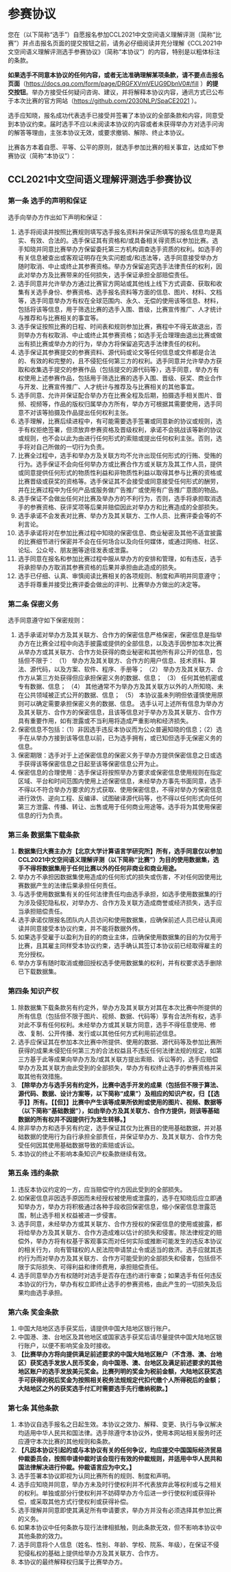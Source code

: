 # 参赛协议

您在（以下简称“选手”）自愿报名参加CCL2021中文空间语义理解评测（简称“比赛”）并点击报名页面的提交按钮之前，请务必仔细阅读并充分理解《CCL2021中文空间语义理解评测选手参赛协议》（简称“本协议”）的内容，特别是以粗体标注的条款。

**如果选手不同意本协议的任何内容，或者无法准确理解某项条款，请不要点击报名页面**（https://docs.qq.com/form/page/DRGFXVmVEUG9DbnV0#/fill ）**的提交按钮**。举办方接受任何疑问咨询、建议，并将解释本协议内容，通讯方式已公布于本次比赛的官方网站（https://github.com/2030NLP/SpaCE2021 ）。

选手应知晓，报名成功代表选手已接受并签署了本协议的全部条款和内容，同意受到本协议约束。届时选手不应以未阅读本协议的内容或者未获得举办方对选手问询的解答等理由，主张本协议无效，或要求撤销、解除、终止本协议。

比赛各方本着自愿、平等、公平的原则，就选手参加比赛的相关事宜，达成如下参赛协议（简称“本协议”）：

## CCL2021中文空间语义理解评测选手参赛协议



### 第一条 选手的声明和保证

选手向举办方作出如下声明和保证：

1. 选手将阅读并按照比赛规则填写选手报名资料并保证所填写的报名信息均是真实、有效、合法的。选手保证其有资格和/或具备相关得资质以参加比赛。选手知晓并同意比赛举办方保留委托第三方机构调查选手资质的权利。如选手的有关信息被查出或客观证明存在失实问题或/和违法等，选手同意接受举办方随时取消、中止或终止其参赛资格。举办方保留追究选手法律责任的权利，因此对举办方及比赛带来的任何损失，选手保证承担全部赔偿责任。
2. 选手同意并允许举办方通过比赛官方网站或其他线上线下方式调查、获取和收集有关选手身份、参赛资格、选手报名资料等方面的信息、图片、材料、文档等，选手同意举办方有权在全球范围内、永久、无偿的使用该等信息、材料，包括将该等信息，用于筛选比赛的选手入围、晋级，比赛宣传推广、人才统计与推荐和与比赛相关的事宜等。
3. 选手保证按照比赛的日程、时间表和规则参加比赛，赛程中不得无故退出，否则举办方有权取消、中止或终止其参赛资格；如选手无合理理由退出比赛或做出有损比赛或举办方的行为，举办方将保留追究选手法律责任的权利。
4. 选手保证其参赛提交的参赛资料、源代码或论文等任何信息或文件都是合法的、有效的和完整的，且不侵犯任何第三方的权利。选手同意并允许举办方获取和收集选手提交的参赛作品（包括提交的源代码等），选手同意，举办方有权使用上述参赛作品，包括用于筛选比赛的选手入围、晋级、获奖、商业合作与开发、比赛宣传推广、人才统计与推荐及与比赛相关的其他事宜。
5. 选手同意、允许并保证配合举办方在比赛全程及后期，拍摄选手相关图片、音频、视频等，作品的版权归属举办方所有，举办方可根据其需要使用，选手同意不对该等拍摄及作品提出任何权利主张。
6. 选手理解，比赛后续进程中，有可能需要选手签署或同意新的协议或规则，选手有权拒绝签署，但须放弃参赛资格及晋级权利，承诺不会挑战该等新的协议或规则，也不会以此为由进行任何形式的索赔或提出任何权利主张。否则，选手将对自己所做的一切行为负责。
7. 比赛全过程中，选手和举办方及关联方均不允许出现任何形式的行贿、受贿的行为。选手保证不会向任何举办方或比赛合作方或关联方及其工作人员，提供或同意提供任何形式的物质性利益和非物质性利益以取得其参与比赛的资格或比赛晋级或获奖的资格等。选手保证其不会接受或同意接受任何形式的酬劳，并在比赛过程中为任何产品或服务做广告推广或使用有广告推广意图的物品。
8. 选手保证不会做出任何对比赛及举办方的不利行为，否则，选手将承担取消选手的参赛资格、获评奖项等后果并赔偿因此对举办方和比赛造成的全部损失。
9. 选手承诺不会发表对比赛、举办方及其关联方、工作人员、比赛评委会等的不利言论。
10. 选手承诺将对在参加比赛过程中知晓的保密信息、商业秘密及其他不适宜披露的比赛细节进行保密并不会在任何场合以及向任何媒体，或通过网络、社区、论坛、公众号、朋友圈等途径发表或泄露。
11. 选手同意在报名和参加比赛过程中服从举办方的安排和管理，如有违反，选手将承担举办方取消其参赛资格的后果并承担由此造成的损失。
12. 选手已仔细、认真、审慎阅读比赛相关的各项规则、制度和声明并同意遵守；选手将尊重并接受比赛评委会做出的评判、比赛举办方做出的决定等。



### 第二条 保密义务

选手同意遵守如下保密规则：

1. 选手承诺对举办方及其关联方、合作方的保密信息严格保密，保密信息是指举办方在比赛全过程中向选手披露或提供的全部信息，以及选手因参加本次比赛从举办方或其关联方、合作方处获得的商业秘密和其他所有非公开的信息，包括但不限于：
（1） 举办方及其关联方、合作方的用户信息、技术资料、算法、源代码，以及方案、软件、程序、手册等；
（2） 举办方及其关联方、合作方从第三方处获得但应承担保密义务的数据、信息；
（3） 任何其他机密或专有数据、信息；
（4） 其他通常不为举办方及其关联方以外的人所知晓、未在公共领域被正式公开的数据、信息；
（5） 本协议虽未列明但依谨慎使用原则可以确定需要承担保密义务的数据、信息。
选手认可上述所有信息为举办方及其关联方、合作方的保密信息，且该等信息对于举办方及其关联方、合作方具有重要作用，如有泄露或不当利用将造成严重影响和经济损失。
2. 保密信息不包括：（1）非因选手违反本协议而为公众普遍知晓的信息；（2）选手在从举办方接到该等信息以前，已为选手拥有，或已知但选手无保密义务的信息。
3. 保密期限：选手对于上述保密信息的保密义务于举办方提供保密信息之日或选手获得该等保密信息之日起至该等保密信息公开为止。
4. 保密信息的合理使用：选手保证将按照举办方要求或保密信息使用规则在指定区域、平台和时间范围内使用上述保密信息，未经举办方事先书面同意，选手不得以不符合举办方要求的方式获取、使用保密信息，不得对举办方保密信息进行效仿、逆向工程、反编译、试图破译源代码等，也不得以任何形式向任何第三方泄露、传播、转让、出售或用于任何商业用途等。选手将为其使用保密信息的行为负责。



### 第三条 数据集下载条款

1. **数据集归大赛主办方【北京大学计算语言学研究所】所有，选手同意仅以参加CCL2021中文空间语义理解评测（以下简称“比赛”）为目的使用数据集，选手不得将数据集用于任何比赛以外的任何非商业和商业用途。**
2. 举办方不承担因数据集使用造成的任何形式的损失或伤害，不对任何因使用比赛数据产生的法律后果承担任何责任。
3. 与选手使用数据集有关的任何法律责任均由选手承担，如选手使用数据集的行为涉及侵犯隐私权，对举办方、合作方及关联方造成商誉或经济损失，选手应当承担赔偿责任。
4. 选手承诺仅限报名团队内人员访问和使用数据集，应确保前述人员已经认真阅读并同意接受本协议约束，并不能将数据外传。
5. 如果选手受雇于以盈利为目的的商业主体，应确保使用数据集的目的为仅用于比赛，且其雇主同样受本协议约束，选手确认其签订本协议前已经取得雇主的充分授权。
6. 举办方享有随时取消或撤回授权选手使用数据集的权利，并有权要求选手删除已下载数据集。



### 第四条 知识产权

1. 除数据集下载条款另有约定外，举办方及其关联方对其在本次比赛中所提供的所有信息（包括但不限于图片、视频、数据、代码等）享有合法所有权，选手对此不享有任何权利。未经举办方或其关联方同意，选手不得任意使用、修改、复制、公开传播、发行或以其他任何方式利用前述信息。
2. 选手应保证其在参加本次比赛中所提供、使用的数据、源代码等及参加比赛所获得的成果未侵犯任何第三方的合法权益且不违反任何法律法规的规定，如第三方基于此等成果向举办方及/或其关联方提出索赔、诉讼等的，选手应赔偿举办方及其关联方由此受到的全部损失，举办方有权终止选手的参赛资格并采取其他有效措施。
3. **【除举办方与选手另有约定外，比赛中选手开发的成果（包括但不限于算法、源代码、数据、设计方案等，以下简称“成果”）及相应的知识产权，归【【选手】】所有。【【但】】比赛中产生该等成果所依附或使用的图片、视频、数据等（以下简称“基础数据”），如由举办方及其关联方、合作方提供，则该等基础数据的所有权并不因提供行为发生转移。】**
4. 除非举办方和选手另有约定，选手保证其仅为比赛目的使用基础数据，并对基础数据的使用行为自行承担全部责任，并保证举办方、及其关联方、合作方免受任何因其使用基础数据导致的索赔或诉讼。
5. 本协议的终止不影响本条知识产权条款继续有效。



### 第五条 违约条款

1. 违反本协议约定的一方，应当赔偿守约方因此受到的全部损失。
2. 如保密信息非因选手原因而未经授权被使用或泄露的，选手在知晓后应立即通知举办方，举办方将积极通过各种手段收回保密信息，缩小保密信息泄露范围，制止选手相关权益被进一步侵害。
3. 选手同意，未经举办方或其关联方、合作方授权的保密信息的使用或披露，都将给举办方及其关联方、合作方造成难以估计的损失和侵害。除法律规定的赔偿外，举办方将有权基于客观事实而对任何实际或推断可能发生的违反本协议的相关行为，向有管辖权的人民法院申请禁止令或适当的救济。选手应就其违约行为而对举办方及其关联方、合作方可能受到的全部损失和侵害，包括但不限于实际损失、可得利益和律师费用，承担赔偿责任。
4. 选手同意举办方有权随时对选手是否存在违约进行审查；如果选手有任何违反本协议的行为，举办有权立即终止选手的参赛资格，由此产生的一切损失及后果均由选手承担。



### 第六条 奖金条款

1. 中国大陆地区选手获奖后，请提供中国大陆地区银行账户。
2. 中国港、澳、台地区及其他地区或国家选手获奖后请尽量提供中国大陆地区银行账户，以便不影响奖金及时接收。
3. **【比赛举办方将向提供满足前述要求的中国大陆地区账户（不含港、澳、台地区）获奖选手发放人民币奖金，向中国港、澳、台地区及满足前述要求的其他地区账户的选手发放美元奖金。比赛列明的奖金为税前金额，大陆地区获奖选手可获得的税后奖金为按照相关税务法规规定代扣代缴个人所得税后的金额；大陆地区之外的获奖选手付汇时需要选手先行缴纳税款。】**



### 第七条 其他条款

1. 本协议自选手报名之日起生效。本协议之效力、解释、变更、执行与争议解决均适用中华人民共和国法律。选手除遵守本协议外，使用本网站相关服务时还应遵守本次比赛的其他规则和条款。
2. **【凡因本协议引起的或与本协议有关的任何争议，均应提交中国国际经济贸易仲裁委员会，按照申请仲裁时该会现行有效的仲裁规则，并适用中华人民共和国法律解决进行仲裁。仲裁语言应为中文。】**
3. 选手签署本协议即视为认同比赛所有的规则、制度和声明。
4. 选手应知晓并同意，举办方未及时行使权利并不代表放弃此等权利或与之相关的权利。单独或部分行使权利并不妨碍举办方今后进一步行使权利或获得补偿，或采取其他方式行使权利或获得补偿。
5. 选手理解并同意即使其满足所有申请要求，举办方并没有必须选择其参加比赛的义务。
6. 如果本协议中任何条款与现行法律相抵触，则此条款无效，但不影响本协议中其他条款的效力。
7. 选手同意将个人信息（姓名、性别、年龄、学校、院系、年级），在保证不侵犯侵私权的基础上提供给举办方及其关联方、合作方。
8. 本协议的最终解释权归属于比赛举办方。